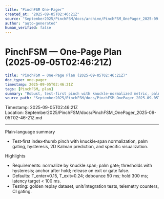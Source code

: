 ```yaml
---
title: "PinchFSM One-Pager"
created_at: "2025-09-05T02:46:21Z"
source: "September2025/PinchFSM/docs/archive/PinchFSM_OnePager_2025-09-05T02-46-21Z.md"
author: "auto-generated"
human_verified: false
---
```

PinchFSM — One‑Page Plan (2025‑09‑05T02:46:21Z)
===============================================

```yaml
title: "PinchFSM — One‑Page Plan (2025‑09‑05T02:46:21Z)"
doc_type: one-pager
timestamp: 2025-09-05T02:46:21Z
tags: [PinchFSM, plan]
summary: "Robust, test‑first pinch with knuckle‑normalized metric, palm gating, hysteresis, and 2D Kalman; visual overlay and golden tests."
source_path: "September2025/PinchFSM/docs/PinchFSM_OnePager_2025-09-05T02-46-21Z.md"
```

Timestamp: 2025-09-05T02:46:21Z  
Location: September2025/PinchFSM/docs/PinchFSM_OnePager_2025-09-05T02-46-21Z.md

---

Plain‑language summary

- Test‑first index‑thumb pinch with knuckle‑span normalization, palm gating, hysteresis, 2D Kalman prediction, and specific visualization.

Highlights

- Requirements: normalize by knuckle span; palm gate; thresholds with hysteresis; anchor after hold; release on exit or gate false.
- Defaults: T_enter≈0.15, T_exit≈0.24; debounce 50 ms; hold 300 ms; latency target < 100 ms.
- Testing: golden replay dataset, unit/integration tests, telemetry counters, CI gating.
